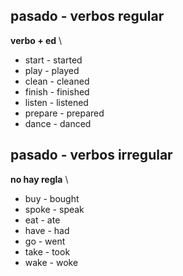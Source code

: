 ## pasado - verbos regular

**verbo + ed** \
* start - started
* play - played
* clean - cleaned
* finish - finished
* listen - listened
* prepare - prepared
* dance - danced

## pasado - verbos irregular

**no hay regla** \
* buy - bought
* spoke - speak
* eat - ate
* have - had
* go - went
* take - took
* wake - woke